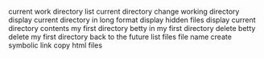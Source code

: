 current work directory
list current directory
change working directory
display current directory in long format
display hidden files
display current directory contents
my first directory
betty in my first directory
delete betty
delete my first directory
back to the future
list files
file name
create symbolic link
copy html files
